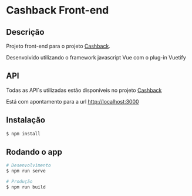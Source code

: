 # Cashback Front-end

## Descrição

Projeto front-end para o projeto <a href="https://github.com/theusFalconde/cashback">Cashback</a>.

Desenvolvido utilizando o framework javascript Vue com o plug-in Vuetify

## API

Todas as API`s utilizadas estão disponíveis no projeto <a href="https://github.com/theusFalconde/cashback">Cashback</a>

Está com apontamento para a url <a href="http://localhost:3000">http://localhost:3000</a>


## Instalação

```bash
$ npm install
```

## Rodando o app

```bash
# Desenvolvimento
$ npm run serve

# Produção
$ npm run build
```